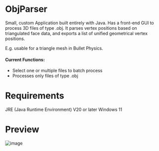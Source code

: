 # ObjParser
Small, custom Application built entirely with Java. Has a front-end GUI to process 3D files of type .obj. It parses vertex positions based on triangulated face data, and exports a list of unified geometrical vertex positions.

E.g. usable for a triangle mesh in Bullet Physics.

#### Current Functions:
- Select one or multiple files to batch process
- Processes only files of type .obj

# Requirements
JRE (Java Runtime Environment) V20 or later
Windows 11

# Preview

![image](https://github.com/MoDeeJr/ObjParser/assets/43631372/dae4b5e0-37ba-48c3-8f9b-240ac45a53b6)



